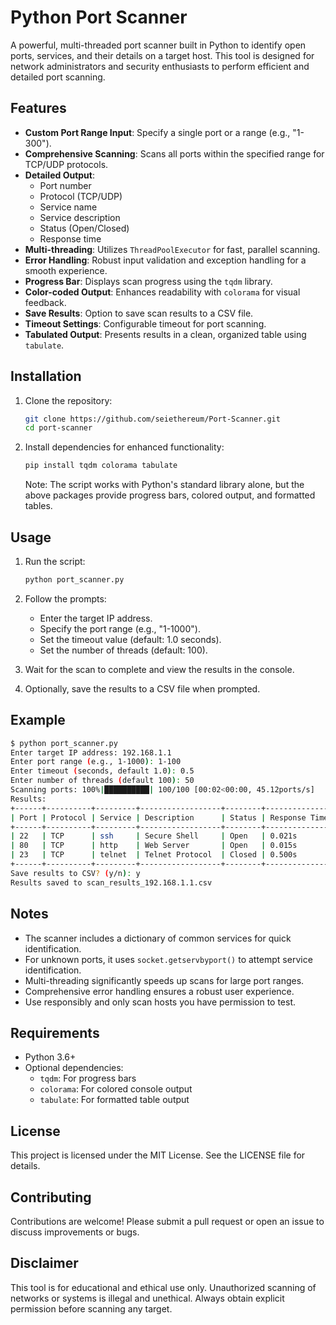 # Python Port Scanner

A powerful, multi-threaded port scanner built in Python to identify open ports, services, and their details on a target host. This tool is designed for network administrators and security enthusiasts to perform efficient and detailed port scanning.

## Features

- **Custom Port Range Input**: Specify a single port or a range (e.g., "1-300").
- **Comprehensive Scanning**: Scans all ports within the specified range for TCP/UDP protocols.
- **Detailed Output**:
  - Port number
  - Protocol (TCP/UDP)
  - Service name
  - Service description
  - Status (Open/Closed)
  - Response time
- **Multi-threading**: Utilizes `ThreadPoolExecutor` for fast, parallel scanning.
- **Error Handling**: Robust input validation and exception handling for a smooth experience.
- **Progress Bar**: Displays scan progress using the `tqdm` library.
- **Color-coded Output**: Enhances readability with `colorama` for visual feedback.
- **Save Results**: Option to save scan results to a CSV file.
- **Timeout Settings**: Configurable timeout for port scanning.
- **Tabulated Output**: Presents results in a clean, organized table using `tabulate`.

## Installation

1. Clone the repository:

   ```bash
   git clone https://github.com/seiethereum/Port-Scanner.git
   cd port-scanner
   ```

2. Install dependencies for enhanced functionality:

   ```bash
   pip install tqdm colorama tabulate
   ```

   Note: The script works with Python's standard library alone, but the above packages provide progress bars, colored output, and formatted tables.

## Usage

1. Run the script:

   ```bash
   python port_scanner.py
   ```

2. Follow the prompts:

   - Enter the target IP address.
   - Specify the port range (e.g., "1-1000").
   - Set the timeout value (default: 1.0 seconds).
   - Set the number of threads (default: 100).

3. Wait for the scan to complete and view the results in the console.

4. Optionally, save the results to a CSV file when prompted.

## Example

```bash
$ python port_scanner.py
Enter target IP address: 192.168.1.1
Enter port range (e.g., 1-1000): 1-100
Enter timeout (seconds, default 1.0): 0.5
Enter number of threads (default 100): 50
Scanning ports: 100%|██████████| 100/100 [00:02<00:00, 45.12ports/s]
Results:
+------+----------+---------+------------------+--------+---------------+
| Port | Protocol | Service | Description      | Status | Response Time |
+------+----------+---------+------------------+--------+---------------+
| 22   | TCP      | ssh     | Secure Shell     | Open   | 0.021s        |
| 80   | TCP      | http    | Web Server       | Open   | 0.015s        |
| 23   | TCP      | telnet  | Telnet Protocol  | Closed | 0.500s        |
+------+----------+---------+------------------+--------+---------------+
Save results to CSV? (y/n): y
Results saved to scan_results_192.168.1.1.csv
```

## Notes

- The scanner includes a dictionary of common services for quick identification.
- For unknown ports, it uses `socket.getservbyport()` to attempt service identification.
- Multi-threading significantly speeds up scans for large port ranges.
- Comprehensive error handling ensures a robust user experience.
- Use responsibly and only scan hosts you have permission to test.

## Requirements

- Python 3.6+
- Optional dependencies:
  - `tqdm`: For progress bars
  - `colorama`: For colored console output
  - `tabulate`: For formatted table output

## License

This project is licensed under the MIT License. See the LICENSE file for details.

## Contributing

Contributions are welcome! Please submit a pull request or open an issue to discuss improvements or bugs.

## Disclaimer

This tool is for educational and ethical use only. Unauthorized scanning of networks or systems is illegal and unethical. Always obtain explicit permission before scanning any target.
